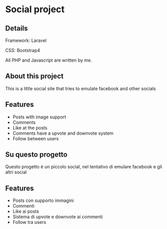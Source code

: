 # Social project

## Details

Framework: Laravel

CSS: Bootstrap4

All PHP and Javascript are written by me.

## About this project

This is a little social site that tries to emulate facebook and other socials

## Features

- Posts with image support
- Comments
- Like at the posts
- Comments have a upvote and downvote system
- Follow between users

## Su questo progetto

Questo progetto è un piccolo social, nel tentativo di emulare facebook e gli altri social

## Features

- Posts con supporto immagini
- Commenti
- Like ai posts
- Sistema di upvote e downvote ai commenti
- Follow tra users

 
